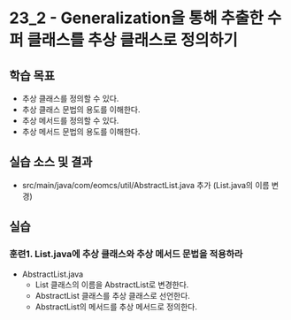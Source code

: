 # 23_2 - Generalization을 통해 추출한 수퍼 클래스를 추상 클래스로 정의하기

## 학습 목표

- 추상 클래스를 정의할 수 있다.
- 추상 클래스 문법의 용도를 이해한다.
- 추상 메서드를 정의할 수 있다.
- 추상 메서드 문법의 용도를 이해한다.


## 실습 소스 및 결과

- src/main/java/com/eomcs/util/AbstractList.java 추가 (List.java의 이름 변경)

## 실습

### 훈련1. List.java에 추상 클래스와 추상 메서드 문법을 적용하라

- AbstractList.java
    - List 클래스의 이름을 AbstractList로 변경한다.
    - AbstractList 클래스를 추상 클래스로 선언한다.
    - AbstractList의 메서드를 추상 메서드로 정의한다.
    
